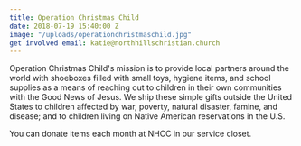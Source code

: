```yaml
---
title: Operation Christmas Child
date: 2018-07-19 15:40:00 Z
image: "/uploads/operationchristmaschild.jpg"
get involved email: katie@northhillschristian.church
---
```


Operation Christmas Child's mission is to provide local partners around the world with shoeboxes filled with small toys, hygiene items, and school supplies as a means of reaching out to children in their own communities with the Good News of Jesus. We ship these simple gifts outside the United States to children affected by war, poverty, natural disaster, famine, and disease; and to children living on Native American reservations in the U.S.

You can donate items each month at NHCC in our service closet.